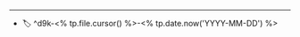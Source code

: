 
---------------------------------------------

- :label: ^d9k-<% tp.file.cursor() %>-<% tp.date.now('YYYY-MM-DD') %>

```

```
